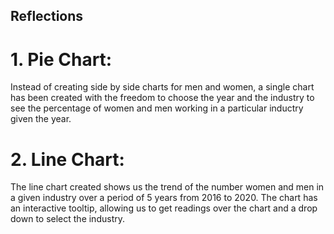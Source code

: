 ## Reflections

# 1. Pie Chart:
Instead of creating side by side charts for men and women, a single chart has been created with the freedom to choose the year and the industry to see the percentage of women and men working in a particular inductry given the year.

# 2. Line Chart:
The line chart created shows us the trend of the number women and men in a given industry over a period of 5 years from 2016 to 2020. The chart has an interactive tooltip, allowing us to get readings over the chart and a drop down to select the industry. 

